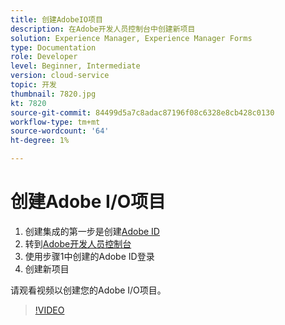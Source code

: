 ```yaml
---
title: 创建AdobeIO项目
description: 在Adobe开发人员控制台中创建新项目
solution: Experience Manager, Experience Manager Forms
type: Documentation
role: Developer
level: Beginner, Intermediate
version: cloud-service
topic: 开发
thumbnail: 7820.jpg
kt: 7820
source-git-commit: 84499d5a7c8adac87196f08c6328e8cb428c0130
workflow-type: tm+mt
source-wordcount: '64'
ht-degree: 1%

---
```


# 创建Adobe I/O项目

1. 创建集成的第一步是创建[Adobe ID](https://account.adobe.com/)
1. 转到[Adobe开发人员控制台](https://console.adobe.io/home)
1. 使用步骤1中创建的Adobe ID登录
1. 创建新项目

请观看视频以创建您的Adobe I/O项目。

>[!VIDEO](https://video.tv.adobe.com/v/333220/?quality=9&learn=on)
